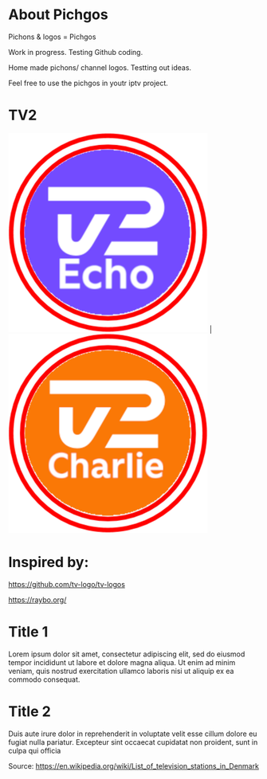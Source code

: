 
# About Pichgos
Pichons & logos = Pichgos

Work in progress. Testing Github coding.

Home made pichons/ channel logos. Testting out ideas.

Feel free to use the pichgos in youtr iptv project.

# TV2

![TV2 Echo]  |  ![TV2 charlie] 


[TV2 Echo]: https://raw.githubusercontent.com/makmango/Pichgos/main/Denmark/tv2echo.png
[TV2 Charlie]: https://raw.githubusercontent.com/makmango/Pichgos/main/Denmark/tv2Charlie.png


# Inspired by:
https://github.com/tv-logo/tv-logos

https://raybo.org/

# Title 1
Lorem ipsum dolor sit amet, consectetur adipiscing elit, sed do eiusmod tempor incididunt ut labore et dolore magna aliqua. Ut enim ad minim veniam, quis nostrud exercitation ullamco laboris nisi ut aliquip ex ea commodo consequat. 

# Title 2
Duis aute irure dolor in reprehenderit in voluptate velit esse cillum dolore eu fugiat nulla pariatur. Excepteur sint occaecat cupidatat non proident, sunt in culpa qui officia

Source: https://en.wikipedia.org/wiki/List_of_television_stations_in_Denmark
